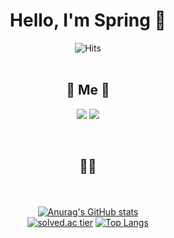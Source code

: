 <div align=center><h1> Hello, I'm Spring 🌱 </h1></div>

<div align="center">
  
  
  
  ![Hits](https://hits.seeyoufarm.com/api/count/incr/badge.svg?url=https%3A%2F%2Fgithub.com%2Fb0m313&count_bg=%23B3D39A&title_bg=%23264418&icon=&icon_color=%23E7E7E7&title=%F0%9F%8C%B1&edge_flat=false) 
  <br> <br>
  ## 🌼 Me 🌼 <br>
  <a href="https://www.instagram.com/b0m313_/"><img src="https://img.shields.io/badge/Instagram-white?style=flat&logo=Instagram&logoColor=pink}"/></a>
  <a href="mailto:13.spring.03@gmail.com"><img src="https://img.shields.io/badge/Mail-white?style=flat&logo=Gmail&logoColor=red}"/></a>

  
  <br>

  ## 👩‍💻

  
  <br><br>
  [![Anurag's GitHub stats](https://github-readme-stats.vercel.app/api?username=b0m313&show_icons=true&theme=vue-dark&count_private=true)](https://github.com/b0m313/github-readme-stats) <br>
   [![solved.ac tier](http://mazassumnida.wtf/api/v2/generate_badge?boj=zxx0313)](https://solved.ac/zxx0313) 
   [![Top Langs](https://github-readme-stats.vercel.app/api/top-langs/?username=b0m313&theme=vue-dark&private=true)](https://github.com/anuraghazra/github-readme-stats)

</div>

 

